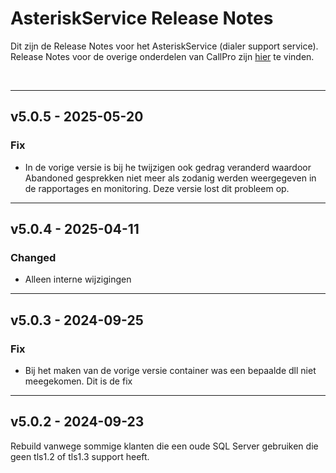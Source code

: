 # AsteriskService Release Notes
Dit zijn de Release Notes voor het AsteriskService (dialer support service). Release Notes voor de overige onderdelen van CallPro zijn [hier](/releases/v5/release-notes) te vinden.

<br/>

*** 
## v5.0.5 - 2025-05-20
### Fix
- In de vorige versie is bij he twijzigen ook gedrag veranderd waardoor Abandoned gesprekken niet meer als zodanig werden weergegeven in de rapportages en monitoring. Deze versie lost dit probleem op.

*** 
## v5.0.4 - 2025-04-11
### Changed
- Alleen interne wijzigingen

*** 
## v5.0.3 - 2024-09-25
### Fix
- Bij het maken van de vorige versie container was een bepaalde dll niet meegekomen. Dit is de fix

*** 
## v5.0.2 - 2024-09-23
Rebuild vanwege sommige klanten die een oude SQL Server gebruiken die geen tls1.2 of tls1.3 support heeft. 

